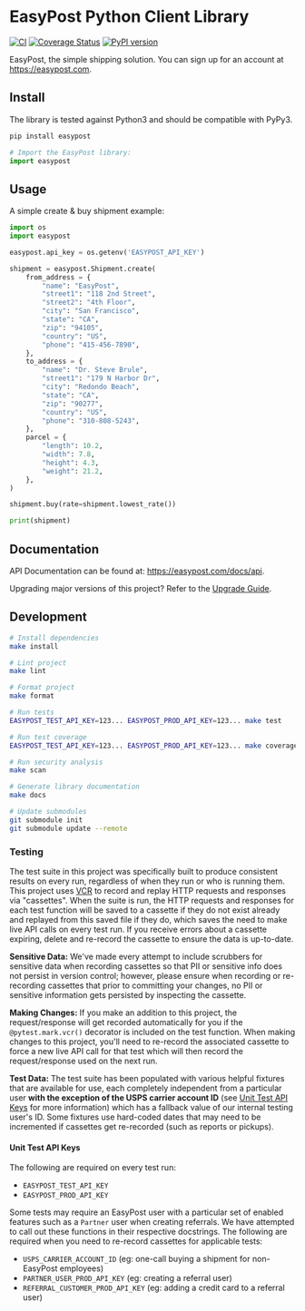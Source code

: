 # EasyPost Python Client Library

[![CI](https://github.com/EasyPost/easypost-python/workflows/CI/badge.svg)](https://github.com/EasyPost/easypost-python/actions?query=workflow%3ACI)
[![Coverage Status](https://coveralls.io/repos/github/EasyPost/easypost-python/badge.svg)](https://coveralls.io/github/EasyPost/easypost-python)
[![PyPI version](https://badge.fury.io/py/easypost.svg)](https://badge.fury.io/py/easypost)

EasyPost, the simple shipping solution. You can sign up for an account at <https://easypost.com>.

## Install

The library is tested against Python3 and should be compatible with PyPy3.

```bash
pip install easypost
```

```python
# Import the EasyPost library:
import easypost
```

## Usage

A simple create & buy shipment example:

```python
import os
import easypost

easypost.api_key = os.getenv('EASYPOST_API_KEY')

shipment = easypost.Shipment.create(
    from_address = {
        "name": "EasyPost",
        "street1": "118 2nd Street",
        "street2": "4th Floor",
        "city": "San Francisco",
        "state": "CA",
        "zip": "94105",
        "country": "US",
        "phone": "415-456-7890",
    },
    to_address = {
        "name": "Dr. Steve Brule",
        "street1": "179 N Harbor Dr",
        "city": "Redondo Beach",
        "state": "CA",
        "zip": "90277",
        "country": "US",
        "phone": "310-808-5243",
    },
    parcel = {
        "length": 10.2,
        "width": 7.8,
        "height": 4.3,
        "weight": 21.2,
    },
)

shipment.buy(rate=shipment.lowest_rate())

print(shipment)
```

## Documentation

API Documentation can be found at: <https://easypost.com/docs/api>.

Upgrading major versions of this project? Refer to the [Upgrade Guide](UPGRADE_GUIDE.md).

## Development

```bash
# Install dependencies
make install

# Lint project
make lint

# Format project
make format

# Run tests
EASYPOST_TEST_API_KEY=123... EASYPOST_PROD_API_KEY=123... make test

# Run test coverage
EASYPOST_TEST_API_KEY=123... EASYPOST_PROD_API_KEY=123... make coverage

# Run security analysis
make scan

# Generate library documentation
make docs

# Update submodules
git submodule init
git submodule update --remote
```

### Testing

The test suite in this project was specifically built to produce consistent results on every run, regardless of when they run or who is running them. This project uses [VCR](https://github.com/kevin1024/vcrpy) to record and replay HTTP requests and responses via "cassettes". When the suite is run, the HTTP requests and responses for each test function will be saved to a cassette if they do not exist already and replayed from this saved file if they do, which saves the need to make live API calls on every test run. If you receive errors about a cassette expiring, delete and re-record the cassette to ensure the data is up-to-date.

**Sensitive Data:** We've made every attempt to include scrubbers for sensitive data when recording cassettes so that PII or sensitive info does not persist in version control; however, please ensure when recording or re-recording cassettes that prior to committing your changes, no PII or sensitive information gets persisted by inspecting the cassette.

**Making Changes:** If you make an addition to this project, the request/response will get recorded automatically for you if the `@pytest.mark.vcr()` decorator is included on the test function. When making changes to this project, you'll need to re-record the associated cassette to force a new live API call for that test which will then record the request/response used on the next run.

**Test Data:** The test suite has been populated with various helpful fixtures that are available for use, each completely independent from a particular user **with the exception of the USPS carrier account ID** (see [Unit Test API Keys](#unit-test-api-keys) for more information) which has a fallback value of our internal testing user's ID. Some fixtures use hard-coded dates that may need to be incremented if cassettes get re-recorded (such as reports or pickups).

#### Unit Test API Keys

The following are required on every test run:

- `EASYPOST_TEST_API_KEY`
- `EASYPOST_PROD_API_KEY`

Some tests may require an EasyPost user with a particular set of enabled features such as a `Partner` user when creating referrals. We have attempted to call out these functions in their respective docstrings. The following are required when you need to re-record cassettes for applicable tests:

- `USPS_CARRIER_ACCOUNT_ID` (eg: one-call buying a shipment for non-EasyPost employees)
- `PARTNER_USER_PROD_API_KEY` (eg: creating a referral user)
- `REFERRAL_CUSTOMER_PROD_API_KEY` (eg: adding a credit card to a referral user)
